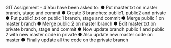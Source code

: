  GIT Assignment - 4 
You have been asked to: 
● Put master.txt on master branch, stage and commit 
● Create 3 branches: public1, public2 and private 
● Put public1.txt on public 1 branch, stage and commit 
● Merge public 1 on master branch 
● Merge public 2 on master branch 
● Edit master.txt on private branch, stage and commit 
● Now update branch public 1 and public 2 with new master code in private 
● Also update new master code on master 
● Finally update all the code on the private branch
